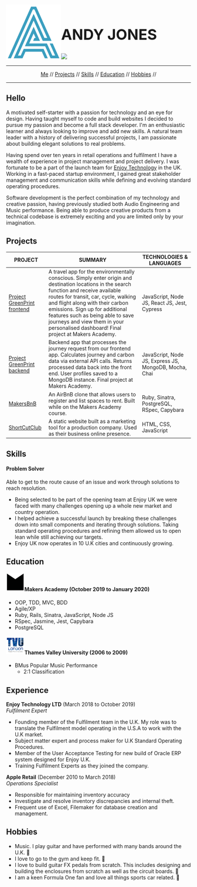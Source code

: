 <img src="_imgs/logo.png" height="150px"  align="left" />

<h1 style="font-size: 40px;" align="left">ANDY JONES</h1>

<a href="https://www.linkedin.com/in/andyjonesdev/" target="_blank" >![](https://img.shields.io/badge/LinkedIn-blue?logo=linkedin)</a>
<a href="https://sourcerer.io/jonesandy"><img src="https://img.shields.io/badge/JavaScript-145%20commits-yellow.svg" alt=""></a>
<a href="https://sourcerer.io/jonesandy"><img src="https://img.shields.io/badge/Ruby-329%20commits-red.svg" alt=""></a>
<a href="https://sourcerer.io/jonesandy"><img src="https://img.shields.io/badge/CSS-204%20commits-green.svg" alt=""></a>
<a href="https://sourcerer.io/jonesandy"><img src="https://img.shields.io/badge/HTML-171%20commits-blueviolet.svg" alt=""></a>
<a href="https://sourcerer.io/jonesandy"><img src="https://img.shields.io/badge/SQL-41%20commits-blue.svg" alt=""></a>

----

<div align="center">
  
[Me](#hello) // 
[Projects](#projects) // 
[Skills](#skills) // 
[Education](#education) //
[Hobbies](#hobbies) // 
  
</div>

----

## Hello

A motivated self-starter with a passion for technology and an eye for design. Having taught myself to code and build websites I decided to pursue my passion and become a full stack developer. I'm an enthusiastic learner and always looking to improve and add new skills. A natural team leader with a history of delivering successful projects, I am passionate about building elegant solutions to real problems.

Having spend over ten years in retail operations and fulfilment I have a wealth of experience in project management and project delivery. I was fortunate to be a part of the launch team for [Enjoy Technology](https://www.enjoy.com/en-uk/) in the UK. Working in a fast-paced startup environment, I gained great stakeholder management and communication skills while defining and evolving standard operating procedures.

Software development is the perfect combination of my technology and creative passion, having previously studied both Audio Engineering and Music performance. Being able to produce creative products from a technical codebase is extremely exciting and you are limited only by your imagination.

## Projects

PROJECT | SUMMARY | TECHNOLOGIES & LANGUAGES|
------- | ------- | ------------ | 
[Project GreenPrint frontend](https://github.com/jonesandy/Project_Greenprint_Frontend) | A travel app for the environmentally conscious. Simply enter origin and destination locations in the search function and receive available routes for transit, car, cycle, walking and flight along with their carbon emissions. Sign up for additional features such as being able to save journeys and view them in your personalised dashboard! Final project at Makers Academy. | JavaScript, Node JS, React JS, Jest, Cypress|
[Project GreenPrint backend](https://github.com/jonesandy/Project_Greenprint_Backend) | Backend app that processes the journey request from our frontend app. Calculates journey and carbon data via external API calls. Returns processed data back into the front end. User profiles saved to a MongoDB instance. Final project at Makers Academy. | JavaScript, Node JS, Express JS, MongoDB, Mocha, Chai|
[MakersBnB](https://github.com/jonesandy/makersbnb) | An AirBnB clone that allows users to register and list spaces to rent. Built while on the Makers Academy course. | Ruby, Sinatra, PostgreSQL, RSpec, Capybara |
[ShortCutClub](https://github.com/jonesandy/shortcutclub) | A static website built as a marketing tool for a production company. Used as their business online presence. | HTML, CSS, JavaScript |

## Skills

#### Problem Solver

Able to get to the route cause of an issue and work through solutions to reach resolution.

- Being selected to be part of the opening team at Enjoy UK we were faced with many challenges opening up a whole new market and country operation. 
- I helped achieve a successful launch by breaking these challenges down into small components and iterating through solutions. Taking standard operating procedures and refining them allowed us to open lean while still achieving our targets. 
- Enjoy UK now operates in 10 U.K cities and continuously growing.

## Education
<img src="_imgs/makersacademylogo.png" height="50px" alt="" align="left">
<br />
         
#### Makers Academy (October 2019 to January 2020)

* OOP, TDD, MVC, BDD   
* Agile/XP
* Ruby, Rails, Sinatra, JavaScript, Node JS
* RSpec, Jasmine, Jest, Capybara
* PostgreSQL

<img src="_imgs/tvu.png" height="50px" alt="" align="left">
<br />

#### Thames Valley University (2006 to 2009)

* BMus Popular Music Performance
    * 2:1 Classification


## Experience

**Enjoy Technology LTD** (March 2018 to October 2019)    
*Fulfilment Expert*  
- Founding member of the Fulfilment team in the U.K. My role was to translate the Fulfilment model operating in the U.S.A to work with the U.K market.  
- Subject matter expert and process maker for U.K Standard Operating Procedures.  
- Member of the User Acceptance Testing for new build of Oracle ERP system designed for Enjoy U.K.
- Training Fulfilment Experts as they joined the company.

**Apple Retail** (December 2010 to March 2018)   
*Operations Specialist*  
- Responsible for maintaining inventory accuracy 
- Investigate and resolve inventory discrepancies and internal theft. 
- Frequent use of Excel, Filemaker for database creation and management.

## Hobbies

* Music. I play guitar and have performed with many bands around the U.K. :guitar:
* I love to go to the gym and keep fit. :muscle:
* I love to build guitar FX pedals from scratch. This includes designing and building the enclosures from scratch as well as the circuit boards. :battery:
* I am a keen Formula One fan and love all things sports car related. :red_car:
